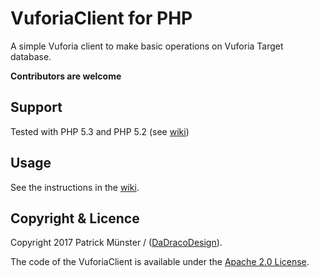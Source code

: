# VuforiaClient for PHP

A simple Vuforia client to make basic operations on Vuforia Target database.

**Contributors are welcome**

## Support

Tested with PHP 5.3 and PHP 5.2 (see [wiki](https://github.com/FionNoir/VuforiaClient/wiki))

## Usage

See the instructions in the [wiki](https://github.com/FionNoir/VuforiaClient/wiki).

## Copyright & Licence

Copyright 2017 Patrick Münster / ([DaDracoDesign](http://www.dadracodesign.de)).

The code of the VuforiaClient is available under the [Apache 2.0 License](https://github.com/FionNoir/VuforiaClient/blob/master/License.txt).
